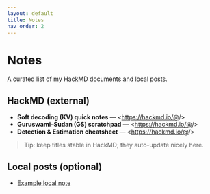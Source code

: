 ```yaml
---
layout: default
title: Notes
nav_order: 2
---
```


# Notes

A curated list of my HackMD documents and local posts.

## HackMD (external)

- **Soft decoding (KV) quick notes** — <https://hackmd.io/@<your-hackmd-handle>/<note-id-1>>
- **Guruswami–Sudan (GS) scratchpad** — <https://hackmd.io/@<your-hackmd-handle>/<note-id-2>>
- **Detection & Estimation cheatsheet** — <https://hackmd.io/@<your-hackmd-handle>/<note-id-3>>

> Tip: keep titles stable in HackMD; they auto-update nicely here.

## Local posts (optional)

- [Example local note](./posts/example-local-note)